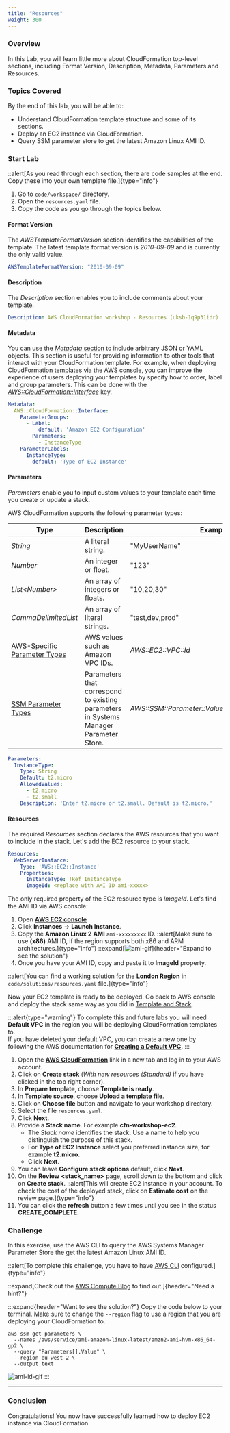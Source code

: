 ```yaml
---
title: "Resources"
weight: 300
---
```


### Overview

In this Lab, you will learn little more about CloudFormation top-level sections, including Format Version, Description, Metadata, Parameters and Resources.

### Topics Covered
By the end of this lab, you will be able to:

+ Understand CloudFormation template structure and some of its sections.
+ Deploy an EC2 instance via CloudFormation.
+ Query SSM parameter store to get the latest Amazon Linux AMI ID.

### Start Lab

::alert[As you read through each section, there are code samples at the end. Copy these into your own template file.]{type="info"}

1. Go to `code/workspace/` directory.
1. Open the `resources.yaml` file.
1. Copy the code as you go through the topics below.

#### Format Version
The _AWSTemplateFormatVersion_ section identifies the capabilities of the template. The latest template format version
is _2010-09-09_ and is currently the only valid value.

```yaml
AWSTemplateFormatVersion: "2010-09-09"
```

#### Description
The _Description_ section enables you to include comments about your template.

```yaml
Description: AWS CloudFormation workshop - Resources (uksb-1q9p31idr).
```

#### Metadata
You can use the [_Metadata_ section](https://docs.aws.amazon.com/AWSCloudFormation/latest/UserGuide/metadata-section-structure.html)
to include arbitrary JSON or YAML objects. This section is useful for providing information to other tools that interact
with your CloudFormation template. For example, when deploying CloudFormation templates via the AWS console, you can
improve the experience of users deploying your templates by specify how to order, label and group parameters.
This can be done with the [_AWS::CloudFormation::Interface_](https://docs.aws.amazon.com/AWSCloudFormation/latest/UserGuide/aws-resource-cloudformation-interface.html) key.

```yaml
Metadata:
  AWS::CloudFormation::Interface:
    ParameterGroups:
      - Label:
          default: 'Amazon EC2 Configuration'
        Parameters:
          - InstanceType
    ParameterLabels:
      InstanceType:
        default: 'Type of EC2 Instance'
```

#### Parameters
_Parameters_ enable you to input custom values to your template each time you create or update a stack.

AWS CloudFormation supports the following parameter types:

|Type|Description|Example|
|----|----|----|
| _String_ |A literal string.|"MyUserName"|
| _Number_ |An integer or float.|"123"|
| _List\<Number\>_ |An array of integers or floats.|"10,20,30"|
| _CommaDelimitedList_ |An array of literal strings.|"test,dev,prod"|
|[AWS-Specific Parameter Types](https://docs.aws.amazon.com/AWSCloudFormation/latest/UserGuide/parameters-section-structure.html#aws-specific-parameter-types)|AWS values such as Amazon VPC IDs.| _AWS::EC2::VPC::Id_ |
|[SSM Parameter Types](https://docs.aws.amazon.com/AWSCloudFormation/latest/UserGuide/parameters-section-structure.html#aws-ssm-parameter-types)|Parameters that correspond to existing parameters in Systems Manager Parameter Store.| _AWS::SSM::Parameter::Value\<AWS::EC2::Image::Id\>_ |

```yaml
Parameters:
  InstanceType:
    Type: String
    Default: t2.micro
    AllowedValues:
      - t2.micro
      - t2.small
    Description: 'Enter t2.micro or t2.small. Default is t2.micro.'
```

#### Resources

The required _Resources_ section declares the AWS resources that you want to include in the stack. Let's add the EC2 resource to your stack.

```yaml
Resources:
  WebServerInstance:
    Type: 'AWS::EC2::Instance'
    Properties:
      InstanceType: !Ref InstanceType
      ImageId: <replace with AMI ID ami-xxxxx>
```

The only required property of the EC2 resource type is _ImageId_. Let's find the AMI ID via AWS console:

  1. Open **[AWS EC2 console](https://console.aws.amazon.com/ec2)**
  1. Click **Instances** -> **Launch Instance**.
  1. Copy the **Amazon Linux 2 AMI** `ami-xxxxxxxxx` ID.
  ::alert[Make sure to use **(x86)** AMI ID, if the region supports both x86 and ARM architectures.]{type="info"}
  ::expand[![ami-gif](/static/basics/templates/resources/ami-1.gif)]{header="Expand to see the solution"}
  1. Once you have your AMI ID, copy and paste it to **ImageId** property.

::alert[You can find a working solution for the **London Region** in `code/solutions/resources.yaml` file.]{type="info"}

Now your EC2 template is ready to be deployed. Go back to AWS console and deploy the stack same way as you did in [Template and Stack](../templates/template-and-stack).

:::alert{type="warning"}
To complete this and future labs you will need **Default VPC** in the region you will be deploying CloudFormation templates to. \
If you have deleted your default VPC, you can create a new one by following the AWS documentation for **[Creating a Default VPC](https://docs.aws.amazon.com/vpc/latest/userguide/default-vpc.html#create-default-vpc)**.
:::

1. Open the **[AWS CloudFormation](https://console.aws.amazon.com/cloudformation)** link in a new tab and log in to your AWS account.
1. Click on **Create stack** (_With new resources (Standard)_ if you have clicked in the top right corner).
1. In **Prepare template**, choose **Template is ready**.
1. In **Template source**, choose **Upload a template file**.
1. Click on **Choose file** button and navigate to your workshop directory.
1. Select the file `resources.yaml`.
1. Click **Next**.
1. Provide a **Stack name**. For example **cfn-workshop-ec2**.
    + The _Stack name_ identifies the stack. Use a name to help you distinguish the purpose of this stack.
    + For **Type of EC2 Instance** select you preferred instance size, for example **t2.micro**.
    + Click **Next**.
1. You can leave **Configure stack options** default, click **Next**.
1. On the **Review <stack_name>** page, scroll down to the bottom and click on **Create stack**.
    ::alert[This will create EC2 instance in your account. To check the cost of the deployed stack, click on **Estimate cost** on the review page.]{type="info"}
1. You can click the **refresh** button a few times until you see in the status **CREATE_COMPLETE**.

### Challenge

In this exercise, use the AWS CLI to query the AWS Systems Manager Parameter Store the get the latest Amazon Linux AMI ID.

::alert[To complete this challenge, you have to have [AWS CLI](../../../prerequisites/awscli) configured.]{type="info"}

::expand[Check out the [AWS Compute Blog](https://aws.amazon.com/blogs/compute/query-for-the-latest-amazon-linux-ami-ids-using-aws-systems-manager-parameter-store/) to find out.]{header="Need a hint?"}

:::expand{header="Want to see the solution?"}
Copy the code below to your terminal. Make sure to change the `--region` flag to use a region that you are deploying your CloudFormation to.

```shell script
aws ssm get-parameters \
  --names /aws/service/ami-amazon-linux-latest/amzn2-ami-hvm-x86_64-gp2 \
  --query "Parameters[].Value" \
  --region eu-west-2 \
  --output text
```

![ami-id-gif](/static/basics/templates/resources/ami-id.gif)
:::

---
### Conclusion
Congratulations! You now have successfully learned how to deploy EC2 instance via CloudFormation.
